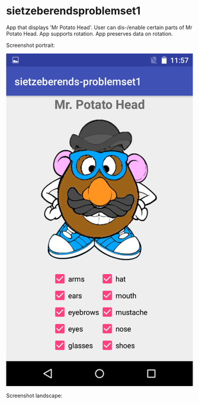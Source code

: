 # sietzeberendsproblemset1

App that displays 'Mr Potato Head'. User can dis-/enable certain parts of Mr Potato Head. App supports rotation. App preserves data on rotation.

Screenshot portrait:

![alt text](https://raw.githubusercontent.com/sietzeberends/sietzeberendsproblemset1/master/screenshot%20portrait.png)


Screenshot landscape:


